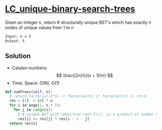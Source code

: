 # [LC_unique-binary-search-trees](https://leetcode.com/problems/unique-binary-search-trees)

Given an integer n, return # structurally unique BST's which has exactly n nodes of unique values from 1 to n

```txt
Input: n = 3
Output: 5
```

## Solution

* Catalan numbers: $$ \frac{(2n)!}{(n + 1)!n!} $$
* Time, Space: O(N), O(1)

```py
def numTrees(self, n):
  # return factorial(2*n) // factorial(n) // factorial(n) // (n+1)
  res = [1]  + [0] * n
  for i in ange(1, n + 1):
    for j in range(i):
      # # unique BST with specified root F(i), is a product of number of BSTs for its left and right subtrees
      res[i] += res[j] * res[i - 1 - j]
  return res[n]
```
